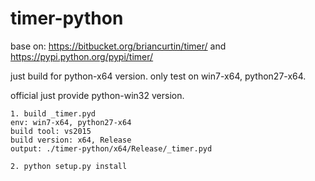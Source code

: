 # timer-python
base on: https://bitbucket.org/briancurtin/timer/ and https://pypi.python.org/pypi/timer/

just build for python-x64 version. only test on win7-x64, python27-x64.

official just provide python-win32 version.

```
1. build _timer.pyd
env: win7-x64, python27-x64
build tool: vs2015
build version: x64, Release
output: ./timer-python/x64/Release/_timer.pyd

2. python setup.py install
```
